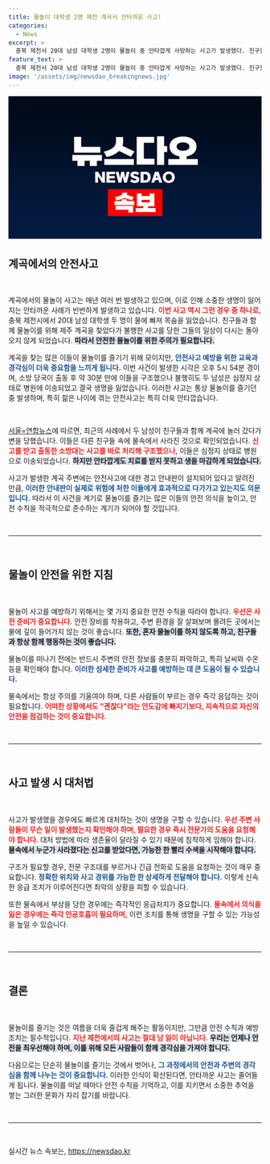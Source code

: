 ```yaml
---
title: 물놀이 대학생 2명 제천 계곡서 안타까운 사고!
categories:
  - News
excerpt: >
  충북 제천서 20대 남성 대학생 2명이 물놀이 중 안타깝게 사망하는 사고가 발생했다. 친구들과 즐기던 여름날, 그들의 생명이 산 속 계곡에서 꺼져버렸다. 경각심을 일깨우는 이 사건의 진실은 무엇일까?
feature_text: >
  충북 제천서 20대 남성 대학생 2명이 물놀이 중 안타깝게 사망하는 사고가 발생했다. 친구들과 즐기던 여름날, 그들의 생명이 산 속 계곡에서 꺼져버렸다. 경각심을 일깨우는 이 사건의 진실은 무엇일까?
image: '/assets/img/newsdao_breakingnews.jpg'
---
```


<p><img src="/assets/img/newsdao_breakingnews.jpg" alt="ranknews 속보" /></p>

<h2 data-ke-size="size26">계곡에서의 안전사고</h2>

<p data-ke-size="size16">&nbsp;</p>

<p>계곡에서의 물놀이 사고는 매년 여러 번 발생하고 있으며, 이로 인해 소중한 생명이 잃어지는 안타까운 사례가 빈번하게 발생하고 있습니다. <b><span style="color: #ee2323;">이번 사고 역시 그런 경우 중 하나로,</span></b> 충북 제천시에서 20대 남성 대학생 두 명이 물에 빠져 목숨을 잃었습니다. 친구들과 함께 물놀이를 위해 제주 계곡을 찾았다가 불행한 사고를 당한 그들의 일상이 다시는 돌아오지 않게 되었습니다. <b><span style="background-color: #21538527;">따라서 안전한 물놀이를 위한 주의가 필요합니다.</span></b> </p>

<p>계곡을 찾는 많은 이들이 물놀이를 즐기기 위해 모이지만, <b><span style="color: #1a5490;">안전사고 예방을 위한 교육과 경각심이 더욱 중요함을 느끼게 됩니다.</span></b> 이번 사건이 발생한 시각은 오후 5시 54분 경이며, 소방 당국이 출동 후 약 30분 만에 이들을 구조했으나 불행히도 두 남성은 심정지 상태로 병원에 이송되었고 결국 생명을 잃었습니다. 이러한 사고는 통상 물놀이를 즐기던 중 발생하며, 특히 젊은 나이에 겪는 안전사고는 특히 더욱 안타깝습니다.</p>

<p data-ke-size="size16">&nbsp;</p>

<p><a href="https://www.yonhapnews.co.kr/">서울=연합뉴스</a>에 따르면, 최근의 사례에서 두 남성이 친구들과 함께 계곡에 놀러 갔다가 변을 당했습니다. 이들은 다른 친구들 속에 물속에서 사라진 것으로 확인되었습니다. <b><span style="color: #ee2323;">신고를 받고 출동한 소방대는 사고를 바로 처리해 구조했으나,</span></b> 이들은 심정지 상태로 병원으로 이송되었습니다. <b><span style="background-color: #21538527;">하지만 안타깝게도 치료를 받지 못하고 생을 마감하게 되었습니다.</span></b> </p>

<p>사고가 발생한 계곡 주변에는 안전사고에 대한 경고 안내판이 설치되어 있다고 알려진 만큼, <b><span style="color: #1a5490;">이러한 안내판이 실제로 위험에 처한 이들에게 효과적으로 다가가고 있는지도 의문입니다.</span></b> 따라서 이 사건을 계기로 물놀이를 즐기는 많은 이들의 안전 의식을 높이고, 안전 수칙을 적극적으로 준수하는 계기가 되어야 할 것입니다.</p>

<p data-ke-size="size16">&nbsp;</p>

<hr>

<p data-ke-size="size16">&nbsp;</p>

<h2 data-ke-size="size26">물놀이 안전을 위한 지침</h2>

<p data-ke-size="size16">&nbsp;</p>

<p>물놀이 사고를 예방하기 위해서는 몇 가지 중요한 안전 수칙을 따라야 합니다. <b><span style="color: #ee2323;">우선은 사전 준비가 중요합니다.</span></b> 안전 장비를 착용하고, 주변 환경을 잘 살펴보며 몰려든 곳에서는 물에 깊이 들어가지 않는 것이 좋습니다. <b><span style="background-color: #21538527;">또한, 혼자 물놀이를 하지 않도록 하고, 친구들과 항상 함께 행동하는 것이 좋습니다.</span></b> </p>

<p>물놀이를 떠나기 전에는 반드시 주변의 안전 정보를 충분히 파악하고, 특히 날씨와 수온 등을 확인해야 합니다. <b><span style="color: #1a5490;">이러한 섬세한 준비가 사고를 예방하는 데 큰 도움이 될 수 있습니다.</span></b> </p>

<p>물속에서는 항상 주의를 기울여야 하며, 다른 사람들이 부르는 경우 즉각 응답하는 것이 필요합니다. <b><span style="color: #ee2323;">어떠한 상황에서도 "괜찮다"라는 안도감에 빠지기보다, 지속적으로 자신의 안전을 점검하는 것이 중요합니다.</span></b> </p>

<p data-ke-size="size16">&nbsp;</p>

<hr>

<p data-ke-size="size16">&nbsp;</p>

<h2 data-ke-size="size26">사고 발생 시 대처법</h2>

<p data-ke-size="size16">&nbsp;</p>

<p>사고가 발생했을 경우에도 빠르게 대처하는 것이 생명을 구할 수 있습니다. <b><span style="color: #ee2323;">우선 주변 사람들이 무슨 일이 발생했는지 확인해야 하며, 필요한 경우 즉시 전문가의 도움을 요청해야 합니다.</span></b> 대처 방법에 따라 생존율이 달라질 수 있기 때문에 침착하게 임해야 합니다. <b><span style="background-color: #21538527;">물속에서 누군가 사라졌다는 신고를 받았다면, 가능한 한 빨리 수색을 시작해야 합니다.</span></b> </p>

<p>구조가 필요할 경우, 전문 구조대를 부르거나 긴급 전화로 도움을 요청하는 것이 매우 중요합니다. <b><span style="color: #1a5490;">정확한 위치와 사고 경위를 가능한 한 상세하게 전달해야 합니다.</span></b> 이렇게 신속한 응급 조치가 이루어진다면 최악의 상황을 피할 수 있습니다. </p>

<p>또한 물속에서 부상을 당한 경우에는 즉각적인 응급처치가 중요합니다. <b><span style="color: #ee2323;">물속에서 의식을 잃은 경우에는 즉각 인공호흡이 필요하며,</span></b> 이런 조치를 통해 생명을 구할 수 있는 가능성을 높일 수 있습니다.</p>

<p data-ke-size="size16">&nbsp;</p>

<hr>

<p data-ke-size="size16">&nbsp;</p>

<h2 data-ke-size="size26">결론</h2>

<p data-ke-size="size16">&nbsp;</p>

<p>물놀이를 즐기는 것은 여름을 더욱 즐겁게 해주는 활동이지만, 그만큼 안전 수칙과 예방 조치는 필수적입니다. <b><span style="color: #ee2323;">지난 제천에서의 사고는 절대 남 일이 아닙니다.</span></b> <b><span style="background-color: #21538527;">우리는 언제나 안전을 최우선해야 하며, 이를 위해 모든 사람들이 함께 경각심을 가져야 합니다.</span></b> </p>

<p>다음으로는 단순히 물놀이를 즐기는 것에서 벗어나, <b><span style="color: #1a5490;">그 과정에서의 안전과 주변의 경각심을 함께 나누는 것이 중요합니다.</span></b> 이러한 인식이 확산된다면, 안타까운 사고는 줄어들게 됩니다. 물놀이를 떠날 때마다 안전 수칙을 기억하고, 이를 지키면서 소중한 추억을 쌓는 그러한 문화가 자리 잡기를 바랍니다. </p>

<p data-ke-size="size16">&nbsp;</p>

<hr>

<p data-ke-size="size16">&nbsp;</p>
실시간 뉴스 속보는, <a href="https://newsdao.kr" rel="dofollow">https://newsdao.kr</a>


